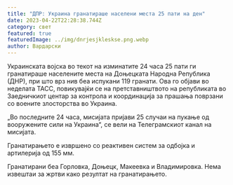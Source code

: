 ```yaml
---
title: "ДПР: Украина гранатираше населени места 25 пати на ден"
date: 2023-04-22T22:28:38.744Z
category: свет
featured: true
featuredImage: ../img/dnrjesjkleskse.png.webp
author: Вардарски
---
```


Украинската војска во текот на изминатите 24 часа 25 пати ги гранатираше населените места на Доњецката Народна Република (ДНР), при што врз нив беа испукани 119 гранати. Ова го објави во неделата ТАСС, повикувајќи се на претставништвото на републиката во Заедничкиот центар за контрола и координација за прашања поврзани со воените злосторства во Украина.

„Во последните 24 часа, мисијата пријави 25 случаи на пукање од вооружените сили на Украина“, се вели на Телеграмскиот канал на мисијата.

Гранатирањето е извршено со реактивен систем за одбојка и артилерија од 155 мм.

Гранатирани беа Горловка, Доњецк, Макеевка и Владимировка. Нема извештаи за жртви како резултат на гранатирањето.
